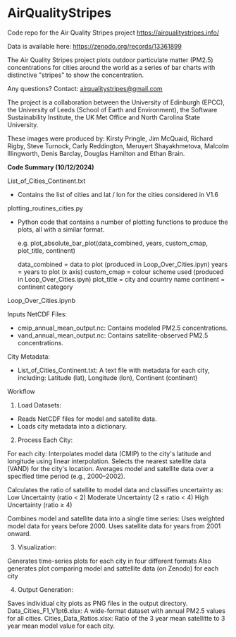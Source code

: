 # AirQualityStripes
Code repo for the Air Quality Stripes project https://airqualitystripes.info/ 

Data is available here:  https://zenodo.org/records/13361899

The Air Quality Stripes project plots outdoor particulate matter (PM2.5) concentrations for cities around the world as a series of bar charts with distinctive "stripes" to show the concentration.

Any questions? Contact: airqualitystripes@gmail.com

The project is a collaboration between the University of Edinburgh (EPCC), the University of Leeds (School of Earth and Environment), the Software Sustainability Institute, the UK Met Office and North Carolina State University.

These images were produced by: Kirsty Pringle, Jim McQuaid, Richard Rigby, Steve Turnock, Carly Reddington, Meruyert Shayakhmetova, Malcolm Illingworth, Denis Barclay, Douglas Hamilton and Ethan Brain.

**Code Summary (10/12/2024)**

List_of_Cities_Continent.txt 
- Contains the list of cities and lat / lon for the cities considered in V1.6

plotting_routines_cities.py  
- Python code that contains a number of plotting functions to produce the plots, all with a similar format.

  e.g. plot_absolute_bar_plot(data_combined, years, custom_cmap, plot_title, continent) 
  
    data_combined = data to plot (produced in Loop_Over_Cities.ipyn)
    years = years to plot (x axis)
    custom_cmap = colour scheme used (produced in Loop_Over_Cities.ipyn)
    plot_title = city and country name 
    continent = continent category


Loop_Over_Cities.ipynb

Inputs
NetCDF Files:
 - cmip_annual_mean_output.nc: Contains modeled PM2.5 concentrations.
 - vand_annual_mean_output.nc: Contains satellite-observed PM2.5 concentrations.

City Metadata:
 - List_of_Cities_Continent.txt: A text file with metadata for each city, including: Latitude (lat), Longitude (lon), Continent (continent)

Workflow

1) Load Datasets:
 - Reads NetCDF files for model and satellite data.
 - Loads city metadata into a dictionary.

2) Process Each City:

  For each city:
  Interpolates model data (CMIP) to the city's latitude and longitude using linear interpolation.
  Selects the nearest satellite data (VAND) for the city's location.
  Averages model and satellite data over a specified time period (e.g., 2000–2002).

  Calculates the ratio of satellite to model data and classifies uncertainty as:
    Low Uncertainty (ratio < 2)
    Moderate Uncertainty (2 ≤ ratio < 4)
    High Uncertainty (ratio ≥ 4)

  Combines model and satellite data into a single time series:
    Uses weighted model data for years before 2000.
    Uses satellite data for years from 2001 onward.
  
3) Visualization:

  Generates time-series plots for each city in four different formats
  Also generates plot comparing model and sattellite data (on Zenodo) for each city

4) Output Generation:

  Saves individual city plots as PNG files in the output directory.
  Data_Cities_F1_V1pt6.xlsx: A wide-format dataset with annual PM2.5 values for all cities.
  Cities_Data_Ratios.xlsx: Ratio of the  3 year mean satellitte to 3 year mean model value for each city.


